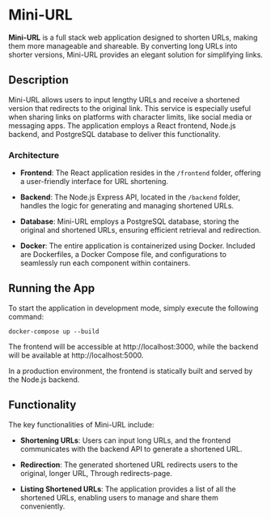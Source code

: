 # Mini-URL

**Mini-URL** is a full stack web application designed to shorten URLs, making them more manageable and shareable. By converting long URLs into shorter versions, Mini-URL provides an elegant solution for simplifying links.

## Description

Mini-URL allows users to input lengthy URLs and receive a shortened version that redirects to the original link. This service is especially useful when sharing links on platforms with character limits, like social media or messaging apps. The application employs a React frontend, Node.js backend, and PostgreSQL database to deliver this functionality.

### Architecture

- **Frontend**: The React application resides in the `/frontend` folder, offering a user-friendly interface for URL shortening.

- **Backend**: The Node.js Express API, located in the `/backend` folder, handles the logic for generating and managing shortened URLs.

- **Database**: Mini-URL employs a PostgreSQL database, storing the original and shortened URLs, ensuring efficient retrieval and redirection.

- **Docker**: The entire application is containerized using Docker. Included are Dockerfiles, a Docker Compose file, and configurations to seamlessly run each component within containers.

## Running the App

To start the application in development mode, simply execute the following command:

```shell
docker-compose up --build
```
The frontend will be accessible at http://localhost:3000, while the backend will be available at http://localhost:5000.

In a production environment, the frontend is statically built and served by the Node.js backend.

## Functionality

The key functionalities of Mini-URL include:

- **Shortening URLs**: Users can input long URLs, and the frontend communicates with the backend API to generate a shortened URL.

- **Redirection**: The generated shortened URL redirects users to the original, longer URL, Through redirects-page.

- **Listing Shortened URLs**: The application provides a list of all the shortened URLs, enabling users to manage and share them conveniently.
